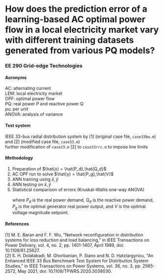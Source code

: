 # How does the prediction error of a learning-based AC optimal power flow in a local electricity market vary with different training datasets generated from various PQ models?
### EE 290 Grid-edge Technologies
#### Acronyms
AC: alternating current<br/>
LEM: local electricity market<br/>
OPF: optimal power flow<br/>
PQ: real power P and reactive power Q<br/>
pu: per unit<br/>
ANOVA: analysis of variance
#### Test system
IEEE 33-bus radial distribution system by [1] (original case file, `case33bw.m`) and [2] (modified case file, `case33.m`)<br/>
further modification of `case33.m` [2] to `case33rrc.m` to impose line limits
#### Methodology
1. Preparation of $\hat{x} = \hat{P_d},\hat{Q_d}$
2. AC OPF run to solve $\hat{y} = \hat{P_g},\hat{V}$
3. ANN training using $\hat{x},\hat{y}$
4. ANN testing on $\check{x},\check{y}$
5. Statistical comparison of errors (Kruskal–Wallis one-way ANOVA)<br/><br/>
where $P_d$ is the real power demand, $Q_d$ is the reactive power demand, $P_g$ is the optimal generator real power output, and $V$ is the optimal voltage magnitude setpoint.
#### References
[1] M. E. Baran and F. F. Wu, "Network reconfiguration in distribution systems for loss reduction and load balancing," in IEEE Transactions on Power Delivery, vol. 4, no. 2, pp. 1401-1407, April 1989, doi: 10.1109/61.25627.<br/>
[2] S. H. Dolatabadi, M. Ghorbanian, P. Siano and N. D. Hatziargyriou, "An Enhanced IEEE 33 Bus Benchmark Test System for Distribution System Studies," in IEEE Transactions on Power Systems, vol. 36, no. 3, pp. 2565-2572, May 2021, doi: 10.1109/TPWRS.2020.3038030.

